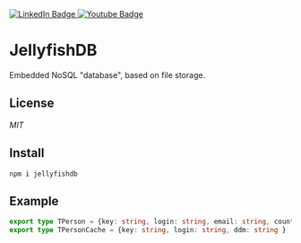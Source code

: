 <div id="badges">
  <a href="https://www.linkedin.com/in/vasilev-vitalii/">
    <img src="https://img.shields.io/badge/LinkedIn-blue?style=for-the-badge&logo=linkedin&logoColor=white" alt="LinkedIn Badge"/>
  </a>
  <a href="https://www.youtube.com/@user-gj9vk5ln5c/featured">
    <img src="https://img.shields.io/badge/YouTube-red?style=for-the-badge&logo=youtube&logoColor=white" alt="Youtube Badge"/>
  </a>
</div>

# JellyfishDB
Embedded NoSQL "database", based on file storage.

## License
*MIT*
## Install
```
npm i jellyfishdb
```
## Example
```typescript
export type TPerson = {key: string, login: string, email: string, country: string }
export type TPersonCache = {key: string, login: string, ddm: string }

```

